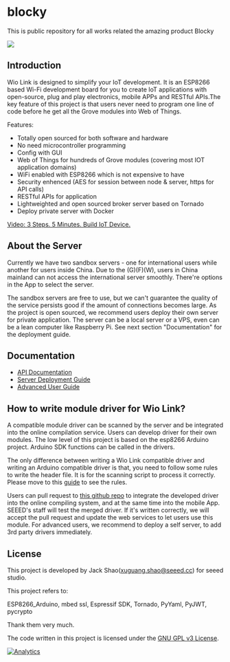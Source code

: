 # blocky
This is public repository for all works related the amazing product Blocky

![](https://ksr-ugc.imgix.net/assets/004/976/751/7d273f1694c9c37b446ae820ea49c92a_original.jpg?v=1448431948&w=680&fit=max&auto=format&q=92&s=d0c984a9f958d807035d12c045619660)

## Introduction
Wio Link is designed to simplify your IoT development. It is an ESP8266 based Wi-Fi development board for you to create IoT applications with open-source, plug and play electronics, mobile APPs and RESTful APIs.The key feature of this project is that users never need to program one line of code before he get all the Grove modules into Web of Things. 

Features:

* Totally open sourced for both software and hardware
* No need microcontroller programming
* Config with GUI
* Web of Things for hundreds of Grove modules (covering most IOT application domains)
* WiFi enabled with ESP8266 which is not expensive to have
* Security enhenced (AES for session between node & server, https for API calls)
* RESTful APIs for application 
* Lightweighted and open sourced broker server based on Tornado
* Deploy private server with Docker


[Video: 3 Steps. 5 Minutes. Build IoT Device.](https://www.youtube.com/watch?v=P_SO_a6X-y0#action=share)


## About the Server

Currently we have two sandbox servers - one for international users while another for users inside China. Due to the (G)(F)(W), users in China mainland can not access the international server smoothly. There're options in the App to select the server. 

The sandbox servers are free to use, but we can't guarantee the quality of the service persists good if the amount of connections becomes large. As the project is open sourced, we recommend users deploy their own server for private application. The server can be a local server or a VPS, even can be a lean computer like Raspberry Pi. See next section "Documentation" for the deployment guide. []()



## Documentation

* [API Documentation](https://github.com/Seeed-Studio/Wio_Link/wiki/API%20Documentation)
* [Server Deployment Guide](https://github.com/Seeed-Studio/Wio_Link/wiki/Server%20Deployment%20Guide)
* [Advanced User Guide](https://github.com/Seeed-Studio/Wio_Link/wiki/Advanced%20User%20Guide)


## How to write module driver for Wio Link? 

A compatible module driver can be scanned by the server and be integrated into the online compilation service. Users can develop driver for their own modules. The low level of this project is based on the esp8266 Arduino project. Arduino SDK functions can be called in the drivers.

The only difference between writing a Wio Link compatible driver and writing an Arduino compatible driver is that, you need to follow some rules to write the header file. It is for the scanning script to process it correctly. Please move to this [guide](https://github.com/Seeed-Studio/Wio_Link/wiki/How-to-write-module-driver-for-Wio-Link%3F) to see the rules.

Users can pull request to [this github repo](https://github.com/Seeed-Studio/Grove_Drivers_for_Wio) to integrate the developed driver into the online compiling system, and at the same time into the mobile App. SEEED's staff will test the merged driver. If it's written correctly, we will accept the pull request and update the web services to let users use this module. For advanced users, we recommend to deploy a self server, to add 3rd party drivers immediately.

## License

This project is developed by Jack Shao(<xuguang.shao@seeed.cc>) for seeed studio. 

This project refers to:

ESP8266_Arduino, mbed ssl, Espressif SDK, Tornado, PyYaml, PyJWT, pycrypto

Thank them very much.


The code written in this project is licensed under the [GNU GPL v3 License](http://www.gnu.org/licenses/gpl-3.0.en.html). 

[![Analytics](https://ga-beacon.appspot.com/UA-46589105-3/Wio_Link)](https://github.com/igrigorik/ga-beacon)